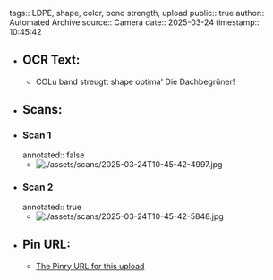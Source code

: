 tags:: LDPE, shape, color, bond strength, upload
public:: true
author:: Automated Archive
source:: Camera
date:: 2025-03-24
timestamp:: 10:45:42

- ## OCR Text:
	- COLu
	  band streugtt
	  shape
	  optima' Die Dachbegrüner!
- ## Scans:
- ### Scan 1
  annotated:: false
	- ![./assets/scans/2025-03-24T10-45-42-4997.jpg](./assets/scans/2025-03-24T10-45-42-4997.jpg)
- ### Scan 2
  annotated:: true
	- ![./assets/scans/2025-03-24T10-45-42-5848.jpg](./assets/scans/2025-03-24T10-45-42-5848.jpg)
- ## Pin URL:
	- [The Pinry URL for this upload](https://pinry.petau.net/pins/233/)